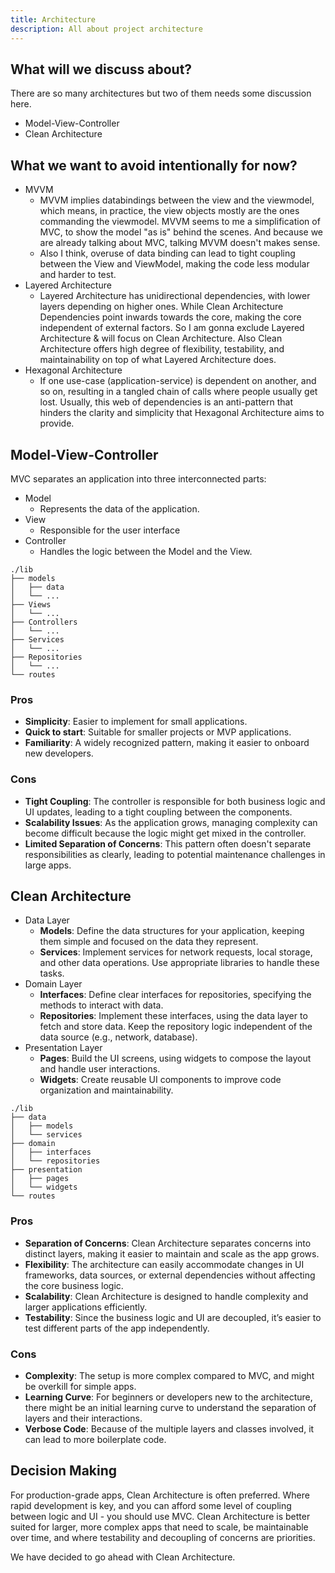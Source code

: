 ```yaml
---
title: Architecture
description: All about project architecture
---
```


## What will we discuss about?

There are so many architectures but two of them needs some discussion here.

- Model-View-Controller
- Clean Architecture

## What we want to avoid intentionally for now?

- MVVM
  - MVVM implies databindings between the view and the viewmodel, which means, in practice, the view objects mostly are the ones commanding the viewmodel. MVVM seems to me a simplification of MVC, to show the model "as is" behind the scenes. And because we are already talking about MVC, talking MVVM doesn't makes sense.
  - Also I think, overuse of data binding can lead to tight coupling between the View and ViewModel, making the code less modular and harder to test.
- Layered Architecture
  - Layered Architecture has unidirectional dependencies, with lower layers depending on higher ones. While Clean Architecture Dependencies point inwards towards the core, making the core independent of external factors. So I am gonna exclude Layered Architecture & will focus on Clean Architecture. Also Clean Architecture offers high degree of flexibility, testability, and maintainability on top of what Layered Architecture does.
- Hexagonal Architecture
  - If one use-case (application-service) is dependent on another, and so on, resulting in a tangled chain of calls where people usually get lost. Usually, this web of dependencies is an anti-pattern that hinders the clarity and simplicity that Hexagonal Architecture aims to provide.

## Model-View-Controller

MVC separates an application into three interconnected parts:

- Model
  - Represents the data of the application.
- View
  - Responsible for the user interface
- Controller
  - Handles the logic between the Model and the View.

```
./lib
├── models
│   ├── data
│   └── ...
├── Views
│   └── ...
├── Controllers
│   └── ...
├── Services
│   └── ...
├── Repositories
│   └── ...
└── routes
```

### Pros

- **Simplicity**: Easier to implement for small applications.
- **Quick to start**: Suitable for smaller projects or MVP applications.
- **Familiarity**: A widely recognized pattern, making it easier to onboard new developers.

### Cons

- **Tight Coupling**: The controller is responsible for both business logic and UI updates, leading to a tight coupling between the components.
- **Scalability Issues**: As the application grows, managing complexity can become difficult because the logic might get mixed in the controller.
- **Limited Separation of Concerns**: This pattern often doesn't separate responsibilities as clearly, leading to potential maintenance challenges in large apps.

## Clean Architecture

- Data Layer
  - **Models**: Define the data structures for your application, keeping them simple and focused on the data they represent.
  - **Services**: Implement services for network requests, local storage, and other data operations. Use appropriate libraries to handle these tasks.
- Domain Layer
  - **Interfaces**: Define clear interfaces for repositories, specifying the methods to interact with data.
  - **Repositories**: Implement these interfaces, using the data layer to fetch and store data. Keep the repository logic independent of the data source (e.g., network, database).
- Presentation Layer
  - **Pages**: Build the UI screens, using widgets to compose the layout and handle user interactions.
  - **Widgets**: Create reusable UI components to improve code organization and maintainability.

```
./lib
├── data
│   ├── models
│   └── services
├── domain
│   ├── interfaces
│   └── repositories
├── presentation
│   ├── pages
│   └── widgets
└── routes
```

### Pros

- **Separation of Concerns**: Clean Architecture separates concerns into distinct layers, making it easier to maintain and scale as the app grows.
- **Flexibility**: The architecture can easily accommodate changes in UI frameworks, data sources, or external dependencies without affecting the core business logic.
- **Scalability**: Clean Architecture is designed to handle complexity and larger applications efficiently.
- **Testability**: Since the business logic and UI are decoupled, it’s easier to test different parts of the app independently.

### Cons

- **Complexity**: The setup is more complex compared to MVC, and might be overkill for simple apps.
- **Learning Curve**: For beginners or developers new to the architecture, there might be an initial learning curve to understand the separation of layers and their interactions.
- **Verbose Code**: Because of the multiple layers and classes involved, it can lead to more boilerplate code.

## Decision Making

For production-grade apps, Clean Architecture is often preferred. Where rapid development is key, and you can afford some level of coupling between logic and UI - you should use MVC. Clean Architecture is better suited for larger, more complex apps that need to scale, be maintainable over time, and where testability and decoupling of concerns are priorities.

We have decided to go ahead with Clean Architecture.
